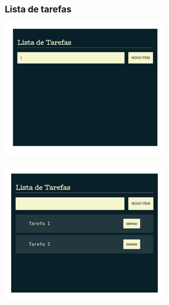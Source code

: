 # Lista de tarefas

![ScreenShot](https://github.com/antonio-cosmo/listaDeTarefas/blob/main/assets/img/lista_tarefa1.png)
## 
![ScreenShot](https://github.com/antonio-cosmo/listaDeTarefas/blob/main/assets/img/lista_tarefa2.png)
